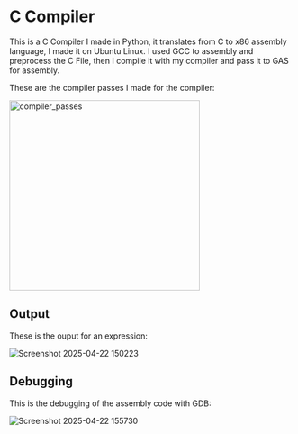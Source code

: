 # C Compiler
This is a C Compiler I made in Python, it translates from C to x86 assembly language, I made it on Ubuntu Linux. I used GCC to assembly and preprocess the C File, then I compile it with my compiler and pass it to GAS for assembly.

These are the compiler passes I made for the compiler:

<img width="338" alt="compiler_passes" src="https://github.com/user-attachments/assets/a53943b8-7b22-4a76-8ac5-09bb6c9a2b21" />

## Output

These is the ouput for an expression:

![Screenshot 2025-04-22 150223](https://github.com/user-attachments/assets/700272ac-0f71-4920-afa2-ab351ec104cf)

## Debugging

This is the debugging of the assembly code with GDB:

![Screenshot 2025-04-22 155730](https://github.com/user-attachments/assets/b7737258-d355-4292-8990-f4cb6abb2c18)

